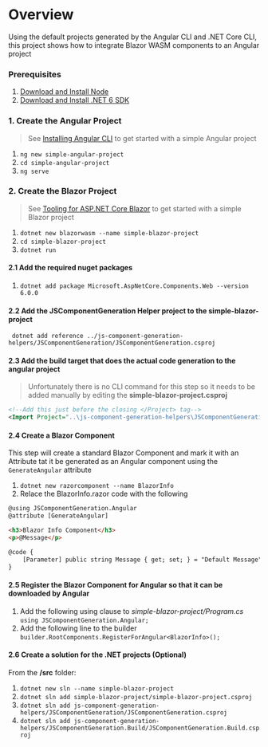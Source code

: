 # Overview

Using the default projects generated by the Angular CLI and .NET Core CLI, this project shows how to integrate Blazor WASM components to an Angular project

### Prerequisites
1. [Download and Install Node](https://nodejs.org/en/download/)
2. [Download and Install .NET 6 SDK](https://dotnet.microsoft.com/en-us/download/dotnet/6.0)


### 1. Create the Angular Project
> See [Installing Angular CLI](https://angular.io/cli) to get started with a simple Angular project

1. ```ng new simple-angular-project```
1. ```cd simple-angular-project```
1. ```ng serve```


### 2. Create the Blazor Project
> See [Tooling for ASP.NET Core Blazor](https://docs.microsoft.com/en-us/aspnet/core/blazor/tooling?view=aspnetcore-6.0&pivots=macos) to get started with a simple Blazor project
1. ```dotnet new blazorwasm --name simple-blazor-project```
1. ```cd simple-blazor-project```
1. ```dotnet run```

#### 2.1 Add the required nuget packages
1. ```dotnet add package Microsoft.AspNetCore.Components.Web --version 6.0.0```

#### 2.2 Add the JSComponentGeneration Helper project to the simple-blazor-project
``` dotnet add reference ../js-component-generation-helpers/JSComponentGeneration/JSComponentGeneration.csproj```

#### 2.3 Add the build target that does the actual code generation to the angular project
> Unfortunately there is no CLI command for this step so it needs to be added manually by editing the **simple-blazor-project.csproj**
```xml
<!--Add this just before the closing </Project> tag-->
<Import Project="..\js-component-generation-helpers\JSComponentGeneration.Build\build\netstandard2.0\JSComponentGeneration.build.targets" />
```

#### 2.4 Create a Blazor Component
This step will create a standard Blazor Component and mark it with an Attribute tat it be generated as an Angular component using the `GenerateAngular` attribute
1. ```dotnet new razorcomponent --name BlazorInfo```
1. Relace the BlazorInfo.razor code with the following
```html
@using JSComponentGeneration.Angular
@attribute [GenerateAngular]

<h3>Blazor Info Component</h3>
<p>@Message</p>

@code {
    [Parameter] public string Message { get; set; } = "Default Message";
}
```

#### 2.5 Register the Blazor Component for Angular so that it can be downloaded by Angular
1. Add the following using clause to _simple-blazor-project/Program.cs_ ```using JSComponentGeneration.Angular;```
1. Add the following line to the builder ```builder.RootComponents.RegisterForAngular<BlazorInfo>();```


#### 2.6 Create a solution for the .NET projects (Optional)
From the **/src** folder:
1. ```dotnet new sln --name simple-blazor-project```
1. ```dotnet sln add simple-blazor-project/simple-blazor-project.csproj```
1. ```dotnet sln add js-component-generation-helpers/JSComponentGeneration/JSComponentGeneration.csproj```
1. ```dotnet sln add js-component-generation-helpers/JSComponentGeneration.Build/JSComponentGeneration.Build.csproj```

